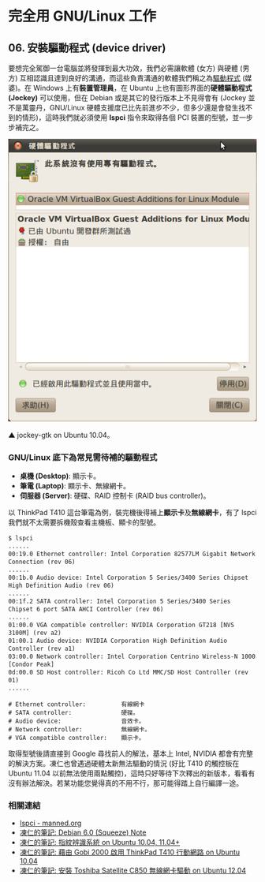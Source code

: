# 完全用 GNU/Linux 工作

## 06. 安裝驅動程式 (device driver)

要想完全駕御一台電腦並將發揮到最大功效，我們必需讓軟體 (女方) 與硬體 (男方) 互相認識且達到良好的溝通，而這些負責溝通的軟體我們稱之為[驅動程式](http://zh.wikipedia.org/wiki/%E9%A9%B1%E5%8A%A8%E7%A8%8B%E5%BA%8F) (媒婆)。在 Windows 上有**裝置管理員**，在 Ubuntu 上也有圖形界面的**硬體驅動程式 (Jockey)** 可以使用，但在 Debian 或是其它的發行版本上不見得會有 (Jockey 並不是萬靈丹，GNU/Linux 硬體支援度已比先前進步不少，但多少還是會發生找不到的情形)，這時我們就必須使用 **lspci** 指令來取得各個 PCI 裝置的型號，並一步步補完之。

![2013-09-23-jockey-gtk.png](imgs/2013-09-23-jockey-gtk.png "2013-09-23-jockey-gtk.png")

▲ jockey-gtk on Ubuntu 10.04。

### GNU/Linux 底下為常見需待補的驅動程式

- **桌機 (Desktop)**: 顯示卡。
- **筆電 (Laptop)**: 顯示卡、無線網卡。
- **伺服器 (Server)**: 硬碟、RAID 控制卡 (RAID bus controller)。

以 ThinkPad T410 這台筆電為例，裝完機後得補上**顯示卡**及**無線網卡**，有了 lspci 我們就不太需要拆機殼查看主機板、顯卡的型號。

	$ lspci
	......
	00:19.0 Ethernet controller: Intel Corporation 82577LM Gigabit Network Connection (rev 06)
	......
	00:1b.0 Audio device: Intel Corporation 5 Series/3400 Series Chipset High Definition Audio (rev 06)
	......
	00:1f.2 SATA controller: Intel Corporation 5 Series/3400 Series Chipset 6 port SATA AHCI Controller (rev 06)
	......
	01:00.0 VGA compatible controller: NVIDIA Corporation GT218 [NVS 3100M] (rev a2)
	01:00.1 Audio device: NVIDIA Corporation High Definition Audio Controller (rev a1)
	03:00.0 Network controller: Intel Corporation Centrino Wireless-N 1000 [Condor Peak]
	0d:00.0 SD Host controller: Ricoh Co Ltd MMC/SD Host Controller (rev 01)
	......

	# Ethernet controller:			有線網卡
	# SATA controller:				硬碟。
	# Audio device:					音效卡。
	# Network controller:			無線網卡。
	# VGA compatible controller:	顯示卡。

取得型號後請直接到 Google 尋找前人的解法，基本上 Intel, NVIDIA 都會有完整的解決方案。凍仁也曾遇過硬體太新無法驅動的情況 (好比 T410 的觸控板在 Ubuntu 11.04 以前無法使用兩點觸控)，這時只好等待下次釋出的新版本，看看有沒有辦法解決。若某功能您覺得真的不用不行，那可能得踏上自行編譯一途。

### 相關連結

- [lspci - manned.org](http://manned.org/lspci/4207eed7)
- [凍仁的筆記: Debian 6.0 (Squeeze) Note](http://note.drx.tw/2011/02/thinkpad-t410-on-debian-squeeze.html)
- [凍仁的筆記: 指紋辨識系統 on Ubuntu 10.04, 11.04+](http://note.drx.tw/2012/03/fingerprint-reader-on-ubuntu-1110.html)
- [凍仁的筆記: 藉由 Gobi 2000 啟用 ThinkPad T410 行動網路 on Ubuntu 10.04](http://note.drx.tw/2012/05/enable-wwan-with-gobi2000-at-t410.html)
- [凍仁的筆記: 安裝 Toshiba Satellite C850 無線網卡驅動 on Ubuntu 12.04](http://note.drx.tw/2013/01/rtl8723e-on-toshiba-c850.html)

